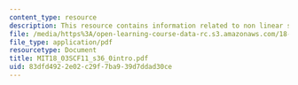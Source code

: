 ```yaml
---
content_type: resource
description: This resource contains information related to non linear systems.
file: /media/https%3A/open-learning-course-data-rc.s3.amazonaws.com/18-03sc-differential-equations-fall-2011/83dfd4922e02c29f7ba939d7ddad30ce_MIT18_03SCF11_s36_0intro.pdf
file_type: application/pdf
resourcetype: Document
title: MIT18_03SCF11_s36_0intro.pdf
uid: 83dfd492-2e02-c29f-7ba9-39d7ddad30ce
---
```

